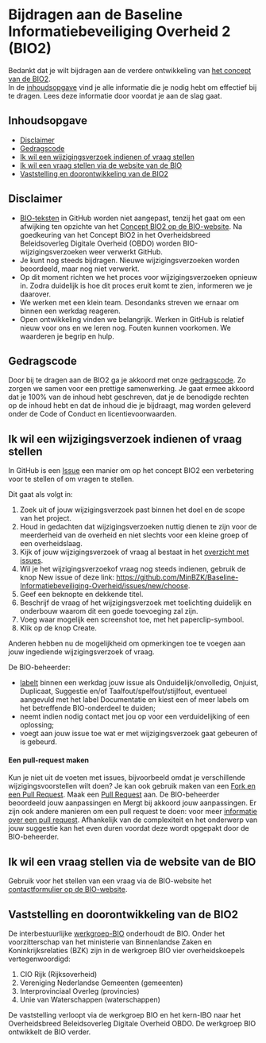 # Bijdragen aan de Baseline Informatiebeveiliging Overheid 2 (BIO2)
Bedankt dat je wilt bijdragen aan de verdere ontwikkeling van [het concept van de BIO2](https://minbzk.github.io/Baseline-Informatiebeveiliging-Overheid/).<br>
In de [inhoudsopgave](#inhoudsopgave) vind je alle informatie die je nodig hebt om effectief bij te dragen.
Lees deze informatie door voordat je aan de slag gaat.

## Inhoudsopgave
- [Disclaimer](#disclaimer)
- [Gedragscode](#gedragscode)
- [Ik wil een wijzigingsverzoek indienen of vraag stellen](#ik-wil-een-wijzigingsverzoek-indienen-of-vraag-stellen)
- [Ik wil een vraag stellen via de website van de BIO](#ik-wil-een-vraag-stellen-via-de-website-van-de-BIO)
- [Vaststelling en doorontwikkeling van de BIO2](#vaststelling-en-doorontwikkeling-van-de-bio2)

## Disclaimer
- [BIO-teksten](https://minbzk.github.io/Baseline-Informatiebeveiliging-Overheid/) in GitHub worden niet aangepast, tenzij het gaat om een afwijking ten opzichte van het [Concept BIO2 op de BIO-website](https://www.bio-overheid.nl/category/producten/bio). Na goedkeuring van het Concept BIO2 in het Overheidsbreed Beleidsoverleg Digitale Overheid (OBDO) worden BIO-wijzigingsverzoeken weer verwerkt GitHub. 
- Je kunt nog steeds bijdragen.
Nieuwe wijzigingsverzoeken worden beoordeeld, maar nog niet verwerkt.
- Op dit moment richten we het proces voor wijzigingsverzoeken opnieuw in.
Zodra duidelijk is hoe dit proces eruit komt te zien, informeren we je daarover.
- We werken met een klein team.
Desondanks streven we ernaar om binnen een werkdag reageren.
- Open ontwikkeling vinden we belangrijk.
Werken in GitHub is relatief nieuw voor ons en we leren nog.
Fouten kunnen voorkomen.
We waarderen je begrip en hulp.

## Gedragscode
Door bij te dragen aan de BIO2 ga je akkoord met onze [gedragscode](https://github.com/MinBZK/Baseline-Informatiebeveiliging-Overheid?tab=coc-ov-file). 
Zo zorgen we samen voor een prettige samenwerking. 
Je gaat ermee akkoord dat je 100% van de inhoud hebt geschreven, dat je de benodigde rechten op de inhoud hebt en dat de inhoud die je bijdraagt, mag worden geleverd onder de Code of Conduct en licentievoorwaarden.<br>

## Ik wil een wijzigingsverzoek indienen of vraag stellen
In GitHub is een [Issue](https://github.com/MinBZK/Baseline-Informatiebeveiliging-Overheid/issues) een manier om op het concept BIO2 een verbetering voor te stellen of om vragen te stellen.<br>

Dit gaat als volgt in:
1. Zoek uit of jouw wijzigingsverzoek past binnen het doel en de scope van het project.
2. Houd in gedachten dat wijzigingsverzoeken nuttig dienen te zijn voor de meerderheid van de overheid en niet slechts voor een kleine groep of een overheidslaag.
3. Kijk of jouw wijzigingsverzoek of vraag al bestaat in het [overzicht met issues](https://github.com/MinBZK/Baseline-Informatiebeveiliging-Overheid/issues).
4. Wil je het wijzigingsverzoekof vraag  nog steeds indienen, gebruik de knop New issue of deze link: https://github.com/MinBZK/Baseline-Informatiebeveiliging-Overheid/issues/new/choose.
5. Geef een beknopte en dekkende titel.
6. Beschrijf de vraag of het wijzigingsverzoek met toelichting duidelijk en onderbouw waarom dit een goede toevoeging zal zijn.
7. Voeg waar mogelijk een screenshot toe, met het paperclip-symbool.
8. Klik op de knop Create.

Anderen hebben nu de mogelijkheid om opmerkingen toe te voegen aan jouw ingediende wijzigingsverzoek of vraag.<br>

De BIO-beheerder:
- [labelt](https://github.com/MinBZK/Baseline-Informatiebeveiliging-Overheid/labels) binnen een werkdag jouw issue als Onduidelijk/onvolledig, Onjuist, Duplicaat, Suggestie en/of Taalfout/spelfout/stijlfout, eventueel aangevuld met het label Documentatie en kiest een of meer labels om het betreffende BIO-onderdeel te duiden;
- neemt indien nodig contact met jou op voor een verduidelijking of een oplossing;
- voegt aan jouw issue toe wat er met wijzigingsverzoek gaat gebeuren of is gebeurd.

#### Een pull-request maken
Kun je niet uit de voeten met issues, bijvoorbeeld omdat je verschillende wijzigingsvoorstellen wilt doen? 
Je kan ook gebruik maken van een [Fork en een Pull Request](https://docs.github.com/en/pull-requests/collaborating-with-pull-requests/working-with-forks).
Maak een [Pull Request](https://github.com/MinBZK/Baseline-Informatiebeveiliging-Overheid/pull-request) aan.
De BIO-beheerder beoordeeld jouw aanpassingen en Mergt bij akkoord jouw aanpassingen.
Er zijn ook andere manieren om een pull request te doen: voor meer [informatie over een pull request](https://docs.github.com/en/pull-requests/collaborating-with-pull-requests/proposing-changes-to-your-work-with-pull-requests/creating-a-pull-request).
Afhankelijk van de complexiteit en het onderwerp van jouw suggestie kan het even duren voordat deze wordt opgepakt door de BIO-beheerder.

## Ik wil een vraag stellen via de website van de BIO
Gebruik voor het stellen van een vraag via de BIO-website het [contactformulier op de BIO-website](https://www.bio-overheid.nl/contact/).<br>

## Vaststelling en doorontwikkeling van de BIO2 
De interbestuurlijke [werkgroep-BIO](https://www.digitaleoverheid.nl/overzicht-van-alle-onderwerpen/cybersecurity/bio-en-ensia/baseline-informatiebeveiliging-overheid/#:~:text=De%20interbestuurlijke%20werkgroep%2DBIO%20draagt,Overleg%20en%20Unie%20van%20Waterschappen.) onderhoudt de BIO.
Onder het voorzitterschap van het ministerie van Binnenlandse Zaken en Koninkrijksrelaties (BZK) zijn in de werkgroep BIO vier overheidskoepels vertegenwoordigd: 
1.  CIO Rijk (Rijksoverheid)
2.  Vereniging Nederlandse Gemeenten (gemeenten)
3.  Interprovinciaal Overleg (provincies)
4.  Unie van Waterschappen (waterschappen)

De vaststelling verloopt via de werkgroep BIO en het kern-IBO naar het Overheidsbreed Beleidsoverleg Digitale Overheid OBDO.
De werkgroep BIO ontwikkelt de BIO verder.
